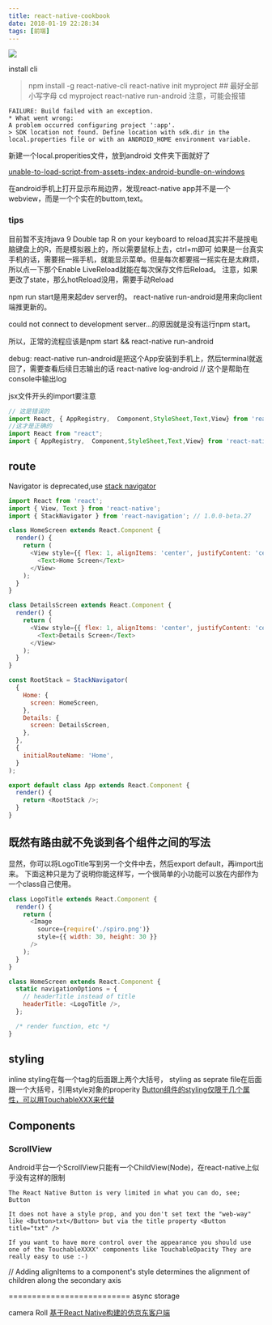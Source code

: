 ```yaml
---
title: react-native-cookbook
date: 2018-01-19 22:28:34
tags: [前端]
---
```


![](https://www.haldir66.ga/static/imgs/iu%20kpop%20star%20music%20sony.jpg)

<!--more-->

install cli

>npm install -g react-native-cli
react-native init myproject ## 最好全部小写字母
cd myproject
react-native run-android
注意，可能会报错
```
FAILURE: Build failed with an exception.
* What went wrong:
A problem occurred configuring project ':app'.
> SDK location not found. Define location with sdk.dir in the local.properties file or with an ANDROID_HOME environment variable.
```

新建一个local.properities文件，放到android 文件夹下面就好了

[unable-to-load-script-from-assets-index-android-bundle-on-windows](https://stackoverflow.com/questions/44446523/unable-to-load-script-from-assets-index-android-bundle-on-windows)

在android手机上打开显示布局边界，发现react-native app并不是一个webview，而是一个个实在的buttom,text。

### tips
目前暂不支持java 9
Double tap R on your keyboard to reload其实并不是按电脑键盘上的R，而是模拟器上的，所以需要鼠标上去，ctrl+m即可
如果是一台真实手机的话，需要摇一摇手机，就能显示菜单。但是每次都要摇一摇实在是太麻烦，所以点一下那个Enable LiveReload就能在每次保存文件后Reload。
注意，如果更改了state，那么hotReload没用，需要手动Reload

npm run start是用来起dev server的。
react-native run-android是用来向client端推更新的。

could not connect to development server...的原因就是没有运行npm start。

所以，正常的流程应该是npm start && react-native run-android

debug:
react-native run-android是把这个App安装到手机上，然后terminal就返回了，需要查看后续日志输出的话
react-native log-android // 这个是帮助在console中输出log

jsx文件开头的import要注意
```js
// 这是错误的
import React, { AppRegistry,  Component,StyleSheet,Text,View} from 'react-native';
//这才是正确的
import React from "react";
import { AppRegistry,  Component,StyleSheet,Text,View} from 'react-native';
```

## route
Navigator is deprecated,use [stack navigator](https://reactnavigation.org/)
```js
import React from 'react';
import { View, Text } from 'react-native';
import { StackNavigator } from 'react-navigation'; // 1.0.0-beta.27

class HomeScreen extends React.Component {
  render() {
    return (
      <View style={{ flex: 1, alignItems: 'center', justifyContent: 'center' }}>
        <Text>Home Screen</Text>
      </View>
    );
  }
}

class DetailsScreen extends React.Component {
  render() {
    return (
      <View style={{ flex: 1, alignItems: 'center', justifyContent: 'center' }}>
        <Text>Details Screen</Text>
      </View>
    );
  }
}

const RootStack = StackNavigator(
  {
    Home: {
      screen: HomeScreen,
    },
    Details: {
      screen: DetailsScreen,
    },
  },
  {
    initialRouteName: 'Home',
  }
);

export default class App extends React.Component {
  render() {
    return <RootStack />;
  }
}
```

## 既然有路由就不免谈到各个组件之间的写法
显然，你可以将LogoTitle写到另一个文件中去，然后export default，再import出来。
下面这种只是为了说明你能这样写，一个很简单的小功能可以放在内部作为一个class自己使用。
```js
class LogoTitle extends React.Component {
  render() {
    return (
      <Image
        source={require('./spiro.png')}
        style={{ width: 30, height: 30 }}
      />
    );
  }
}

class HomeScreen extends React.Component {
  static navigationOptions = {
    // headerTitle instead of title
    headerTitle: <LogoTitle />,
  };

  /* render function, etc */
}
```


## styling
inline styling在每一个tag的后面跟上两个大括号，
styling as seprate file在后面跟一个大括号，引用style对象的properity
[Button组件的styling仅限于几个属性，可以用TouchableXXX来代替](https://stackoverflow.com/questions/43585297/react-native-button-style-not-work)

## Components
### ScrollView
Android平台一个ScrollView只能有一个ChildView(Node)，在react-native上似乎没有这样的限制

```
The React Native Button is very limited in what you can do, see; Button

It does not have a style prop, and you don't set text the "web-way" like <Button>txt</Button> but via the title property <Button title="txt" />

If you want to have more control over the appearance you should use one of the TouchableXXXX' components like TouchableOpacity They are really easy to use :-)
```

// Adding alignItems to a component's style determines the alignment of children along the secondary axis 


==========================
async storage

camera Roll
[基于React Native构建的仿京东客户端](https://github.com/yuanguozheng/JdApp)

<!-- <audio src="http://m10.music.126.net/20180121230941/8d878803b3b0542d9c5482ccf613a86b/ymusic/d95e/bab6/a7f5/864661168da79b309c3d2fac971d1698.mp3" autoplay="autoplay">
您的浏览器不支持 audio 标签。
</audio> -->
